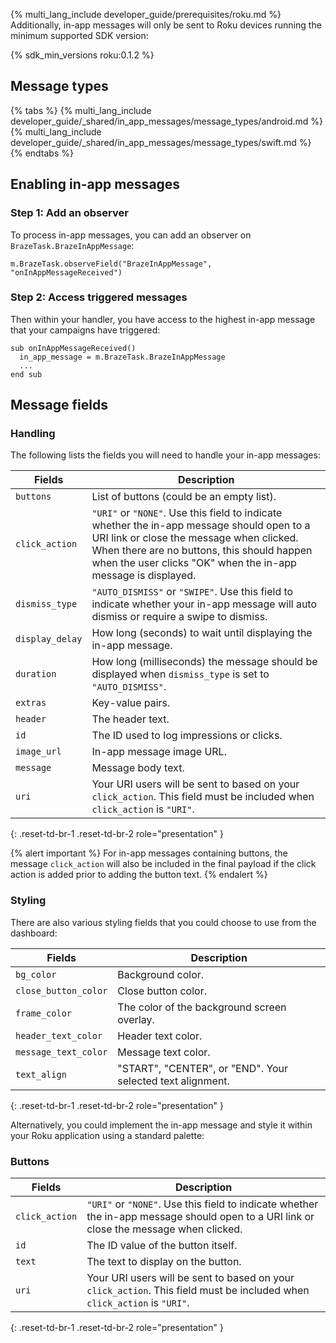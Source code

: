 {% multi_lang_include developer_guide/prerequisites/roku.md %} Additionally, in-app messages will only be sent to Roku devices running the minimum supported SDK version:

{% sdk_min_versions roku:0.1.2 %}

## Message types

{% tabs %}
{% multi_lang_include developer_guide/_shared/in_app_messages/message_types/android.md %}
{% multi_lang_include developer_guide/_shared/in_app_messages/message_types/swift.md %}
{% endtabs %}

## Enabling in-app messages

### Step 1: Add an observer

To process in-app messages, you can add an observer on `BrazeTask.BrazeInAppMessage`:

```brightscript
m.BrazeTask.observeField("BrazeInAppMessage", "onInAppMessageReceived")
```

### Step 2: Access triggered messages

Then within your handler, you have access to the highest in-app message that your campaigns have triggered:

```brightscript
sub onInAppMessageReceived()
  in_app_message = m.BrazeTask.BrazeInAppMessage
  ...
end sub
```

## Message fields

### Handling

The following lists the fields you will need to handle your in-app messages:

| Fields | Description |
| ------ | ----------- |
| `buttons` | List of buttons (could be an empty list). |
| `click_action` | `"URI"` or `"NONE"`. Use this field to indicate whether the in-app message should open to a URI link or close the message when clicked. When there are no buttons, this should happen when the user clicks "OK" when the in-app message is displayed. |
| `dismiss_type` | `"AUTO_DISMISS"` or `"SWIPE"`. Use this field to indicate whether your in-app message will auto dismiss or require a swipe to dismiss. |
| `display_delay` | How long (seconds) to wait until displaying the in-app message. |
| `duration` | How long (milliseconds) the message should be displayed when `dismiss_type` is set to `"AUTO_DISMISS"`. |
| `extras` | Key-value pairs. |
| `header` | The header text. |
| `id` | The ID used to log impressions or clicks. |
| `image_url` | In-app message image URL. |
| `message` | Message body text. |
| `uri` | Your URI users will be sent to based on your `click_action`. This field must be included when `click_action` is `"URI"`. |
{: .reset-td-br-1 .reset-td-br-2 role="presentation" }

{% alert important %}
For in-app messages containing buttons, the message `click_action` will also be included in the final payload if the click action is added prior to adding the button text.
{% endalert %}

### Styling

There are also various styling fields that you could choose to use from the dashboard:

| Fields | Description |
| ------ | ----------- |
| `bg_color` | Background color. |
| `close_button_color` | Close button color. |
| `frame_color` | The color of the background screen overlay. |
| `header_text_color` | Header text color. |
| `message_text_color` | Message text color. |
| `text_align` | "START", "CENTER", or "END". Your selected text alignment. |
{: .reset-td-br-1 .reset-td-br-2 role="presentation" }

Alternatively, you could implement the in-app message and style it within your Roku application using a standard palette:

### Buttons

| Fields | Description |
| ------ | ----------- |
| `click_action` | `"URI"` or `"NONE"`. Use this field to indicate whether the in-app message should open to a URI link or close the message when clicked. |
| `id` | The ID value of the button itself. |
| `text` | The text to display on the button. |
| `uri` | Your URI users will be sent to based on your `click_action`. This field must be included when `click_action` is `"URI"`. |
{: .reset-td-br-1 .reset-td-br-2 role="presentation" }
